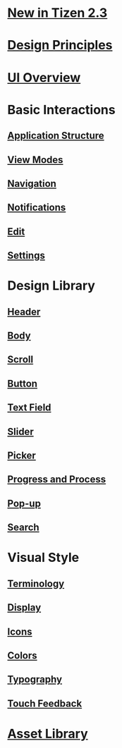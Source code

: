 # [New in Tizen 2.3](mobile/2.3/new-tizen-2.3.md)
# [Design Principles](mobile/2.3/design-principles.md)
# [UI Overview](mobile/2.3/ui-overview.md)
# Basic Interactions
## [Application Structure](mobile/2.3/basic-interactions/application-structure.md)
## [View Modes](mobile/2.3/basic-interactions/view-modes.md)
## [Navigation](mobile/2.3/basic-interactions/navigation.md)
## [Notifications](mobile/2.3/basic-interactions/notifications.md)
## [Edit](mobile/2.3/basic-interactions/edit.md)
## [Settings](mobile/2.3/basic-interactions/settings.md)
# Design Library
## [Header](mobile/2.3/design-library/header.md)
## [Body](mobile/2.3/design-library/body.md)
## [Scroll](mobile/2.3/design-library/scroll.md)
## [Button](mobile/2.3/design-library/button.md)
## [Text Field](mobile/2.3/design-library/text-field.md)
## [Slider](mobile/2.3/design-library/slider.md)
## [Picker](mobile/2.3/design-library/picker.md)
## [Progress and Process](mobile/2.3/design-library/progress-and-process.md)
## [Pop-up](mobile/2.3/design-library/pop-up.md)
## [Search](mobile/2.3/design-library/search.md)
# Visual Style
## [Terminology](mobile/2.3/visual-style/terminology.md)
## [Display](mobile/2.3/visual-style/display.md)
## [Icons](mobile/2.3/visual-style/icons.md)
## [Colors](mobile/2.3/visual-style/colors.md)
## [Typography](mobile/2.3/visual-style/typography.md)
## [Touch Feedback](mobile/2.3/visual-style/touch-feedback.md)
# [Asset Library](mobile/2.3/asset-library.md)
